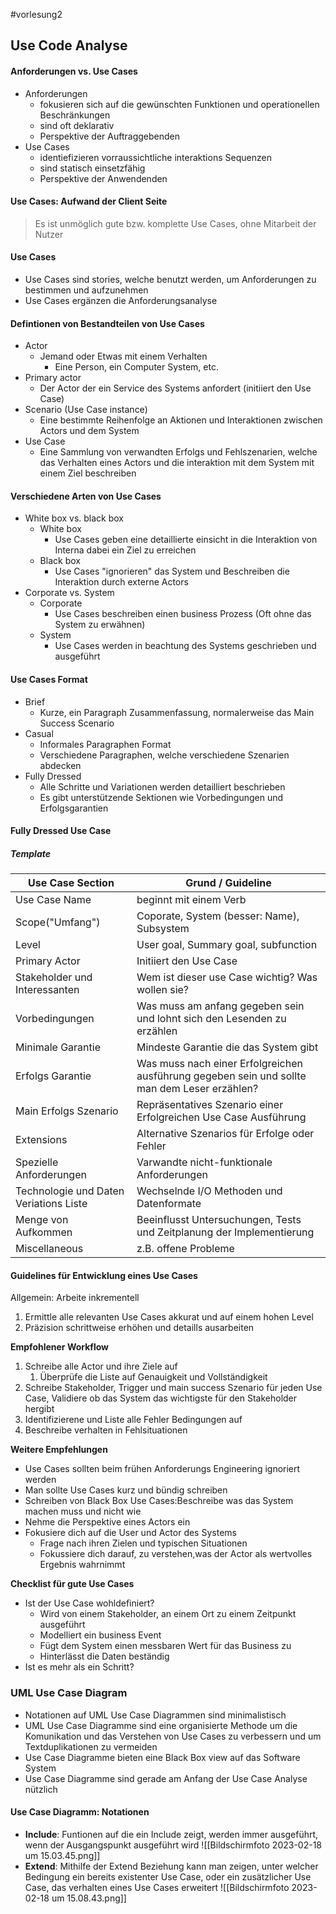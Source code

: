 #vorlesung2

## Use Code Analyse

#### Anforderungen vs. Use Cases
- Anforderungen
	- fokusieren sich auf die gewünschten Funktionen und operationellen Beschränkungen
	- sind oft deklarativ 
	- Perspektive der Auftraggebenden
- Use Cases
	- identiefizieren vorraussichtliche interaktions Sequenzen
	- sind statisch einsetzfähig
	- Perspektive der Anwendenden

#### Use Cases: Aufwand der Client Seite
> Es ist unmöglich gute bzw. komplette Use Cases, ohne Mitarbeit der Nutzer

#### Use Cases
- Use Cases sind stories, welche benutzt werden, um Anforderungen zu bestimmen und aufzunehmen
- Use Cases ergänzen die Anforderungsanalyse

#### Defintionen von Bestandteilen von Use Cases
- Actor 
	- Jemand oder Etwas mit einem Verhalten
		- Eine Person, ein Computer System, etc.
- Primary actor
	- Der Actor der ein Service des Systems anfordert (initiiert den Use Case)
- Scenario (Use Case instance)
	- Eine bestimmte Reihenfolge an Aktionen und Interaktionen zwischen Actors und dem System
- Use Case
	- Eine Sammlung von verwandten Erfolgs und Fehlszenarien, welche das Verhalten eines Actors und die interaktion mit dem System mit einem Ziel beschreiben

#### Verschiedene Arten von Use Cases
- White box vs. black box
	- White box
		- Use Cases geben eine detaillierte einsicht in die Interaktion von Interna dabei ein Ziel zu erreichen
	- Black box
		- Use Cases "ignorieren" das System und Beschreiben die Interaktion durch externe Actors
- Corporate vs. System
	- Corporate 
		- Use Cases beschreiben einen business Prozess (Oft ohne das System zu erwähnen)
	- System
		- Use Cases werden in beachtung des Systems geschrieben und ausgeführt

#### Use Cases Format
- Brief
	- Kurze, ein Paragraph Zusammenfassung, normalerweise das Main Success Scenario
- Casual
	- Informales Paragraphen Format
	- Verschiedene Paragraphen, welche verschiedene Szenarien abdecken
- Fully Dressed
	- Alle Schritte und Variationen werden detailliert beschrieben
	- Es gibt unterstützende Sektionen wie Vorbedingungen und Erfolgsgarantien

#### Fully Dressed Use Case

##### Template 
| Use Case Section                       | Grund / Guideline                                                                            |
| -------------------------------------- | -------------------------------------------------------------------------------------------- |
| Use Case Name                          | beginnt mit einem Verb                                                                       |
| Scope("Umfang")                        | Coporate, System (besser: Name), Subsystem                                                   |
| Level                                  | User goal, Summary goal, subfunction                                                         |
| Primary Actor                          | Initiiert den Use Case                                                                       |
| Stakeholder und Interessanten          | Wem ist dieser use Case wichtig? Was wollen sie?                                             |
| Vorbedingungen                         | Was muss am anfang gegeben sein und lohnt sich den Lesenden zu erzählen                      |
| Minimale Garantie                      | Mindeste Garantie die das System gibt                                                        |
| Erfolgs Garantie                       | Was muss nach einer Erfolgreichen ausführung gegeben sein und sollte man dem Leser erzählen? |
| Main Erfolgs Szenario                  | Repräsentatives Szenario einer Erfolgreichen Use Case Ausführung                             |
| Extensions                             | Alternative Szenarios für Erfolge oder Fehler                                                |
| Spezielle Anforderungen                | Varwandte nicht-funktionale Anforderungen                                                    |
| Technologie und Daten Veriations Liste | Wechselnde I/O Methoden und Datenformate                                                     |
| Menge von Aufkommen                    | Beeinflusst Untersuchungen, Tests und Zeitplanung der Implementierung                        |
| Miscellaneous                          | z.B. offene Probleme                                                                         |

#### Guidelines für Entwicklung eines Use Cases
Allgemein: Arbeite inkrementell
1. Ermittle alle relevanten Use Cases akkurat und auf einem hohen Level
2. Präzision schrittweise erhöhen und detaills ausarbeiten

**Empfohlener Workflow**
1. Schreibe alle Actor und ihre Ziele auf
	1. Überprüfe die Liste auf Genauigkeit und Vollständigkeit
2. Schreibe Stakeholder, Trigger und main success Szenario für jeden Use Case, Validiere ob das System das wichtigste für den Stakeholder hergibt
3. Identifizierene und Liste alle Fehler Bedingungen auf
4. Beschreibe verhalten in Fehlsituationen

**Weitere Empfehlungen**
- Use Cases sollten beim frühen Anforderungs Engineering ignoriert werden
- Man sollte Use Cases kurz und bündig schreiben
- Schreiben von Black Box Use Cases:Beschreibe was das System machen muss und nicht wie
- Nehme die Perspektive eines Actors ein
- Fokusiere dich auf die User und Actor des Systems
	- Frage nach ihren Zielen und typischen Situationen
	- Fokussiere dich darauf, zu verstehen,was der Actor als wertvolles Ergebnis wahrnimmt

**Checklist für gute Use Cases**
- Ist der Use Case wohldefiniert?
	- Wird von einem Stakeholder, an einem Ort zu einem Zeitpunkt ausgeführt
	- Modelliert ein business Event
	- Fügt dem System einen messbaren Wert für das Business zu 
	- Hinterlässt die Daten beständig
- Ist es mehr als ein Schritt?

### UML Use Case Diagram
- Notationen auf UML Use Case Diagrammen sind minimalistisch
- UML Use Case Diagramme sind eine organisierte Methode um die Komunikation und das Verstehen von Use Cases zu verbessern und um Textduplikationen zu vermeiden 
- Use Case Diagramme bieten eine Black Box view auf das Software System
- Use Case Diagramme sind gerade am Anfang der Use Case Analyse nützlich

#### Use Case Diagramm: Notationen
- **Include**: Funtionen auf die ein Include zeigt, werden immer ausgeführt, wenn der Ausgangspunkt ausgeführt wird
![[Bildschirm­foto 2023-02-18 um 15.03.45.png]]
- **Extend**: Mithilfe der Extend Beziehung kann man zeigen, unter welcher Bedingung ein bereits existenter Use Case, oder ein zusätzlicher Use Case, das verhalten eines Use Cases erweitert
![[Bildschirm­foto 2023-02-18 um 15.08.43.png]]